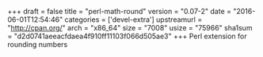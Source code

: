 +++
draft = false
title = "perl-math-round"
version = "0.07-2"
date = "2016-06-01T12:54:46"
categories = ['devel-extra']
upstreamurl = "http://cpan.org/"
arch = "x86_64"
size = "7008"
usize = "75966"
sha1sum = "d2d0741aeeacfdaea4f910ff11103f066d505ae3"
+++
Perl extension for rounding numbers